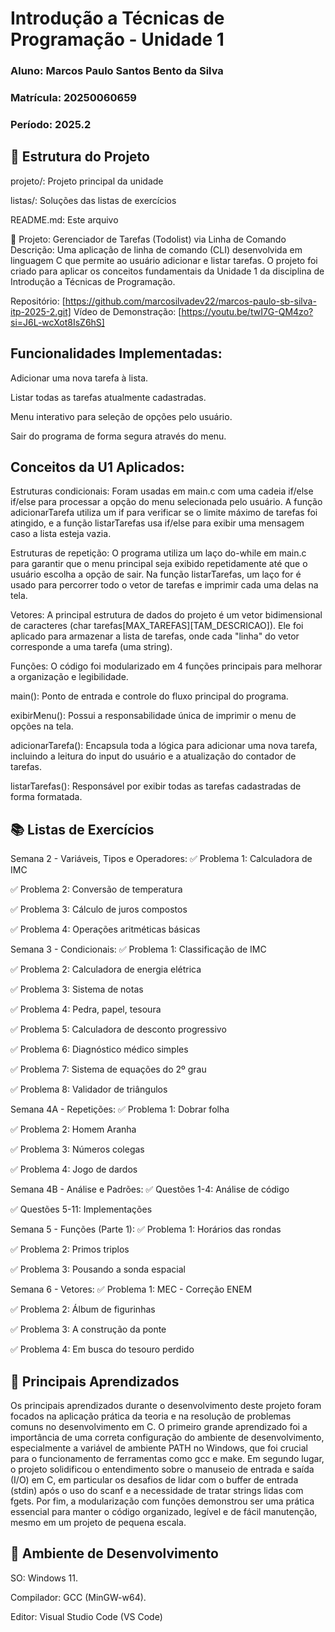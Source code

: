 # Introdução a Técnicas de Programação - Unidade 1
### Aluno: Marcos Paulo Santos Bento da Silva
### Matrícula: 20250060659
### Período: 2025.2

## 📁 Estrutura do Projeto
projeto/: Projeto principal da unidade

listas/: Soluções das listas de exercícios

README.md: Este arquivo

🚀 Projeto: Gerenciador de Tarefas (Todolist) via Linha de Comando
Descrição: Uma aplicação de linha de comando (CLI) desenvolvida em linguagem C que permite ao usuário adicionar e listar tarefas. O projeto foi criado para aplicar os conceitos fundamentais da Unidade 1 da disciplina de Introdução a Técnicas de Programação.

Repositório: [https://github.com/marcosilvadev22/marcos-paulo-sb-silva-itp-2025-2.git]
Vídeo de Demonstração: [https://youtu.be/twI7G-QM4zo?si=J6L-wcXot8IsZ6hS]

## Funcionalidades Implementadas:

Adicionar uma nova tarefa à lista.

Listar todas as tarefas atualmente cadastradas.

Menu interativo para seleção de opções pelo usuário.

Sair do programa de forma segura através do menu.

## Conceitos da U1 Aplicados:

Estruturas condicionais: Foram usadas em main.c com uma cadeia if/else if/else para processar a opção do menu selecionada pelo usuário. A função adicionarTarefa utiliza um if para verificar se o limite máximo de tarefas foi atingido, e a função listarTarefas usa if/else para exibir uma mensagem caso a lista esteja vazia.


Estruturas de repetição: O programa utiliza um laço do-while em main.c para garantir que o menu principal seja exibido repetidamente até que o usuário escolha a opção de sair. Na função listarTarefas, um laço for é usado para percorrer todo o vetor de tarefas e imprimir cada uma delas na tela.



Vetores: A principal estrutura de dados do projeto é um vetor bidimensional de caracteres (char tarefas[MAX_TAREFAS][TAM_DESCRICAO]). Ele foi aplicado para armazenar a lista de tarefas, onde cada "linha" do vetor corresponde a uma tarefa (uma string).



Funções: O código foi modularizado em 4 funções principais para melhorar a organização e legibilidade.


main(): Ponto de entrada e controle do fluxo principal do programa.

exibirMenu(): Possui a responsabilidade única de imprimir o menu de opções na tela.

adicionarTarefa(): Encapsula toda a lógica para adicionar uma nova tarefa, incluindo a leitura do input do usuário e a atualização do contador de tarefas.

listarTarefas(): Responsável por exibir todas as tarefas cadastradas de forma formatada.

## 📚 Listas de Exercícios


Semana 2 - Variáveis, Tipos e Operadores:
✅ Problema 1: Calculadora de IMC

✅ Problema 2: Conversão de temperatura

✅ Problema 3: Cálculo de juros compostos

✅ Problema 4: Operações aritméticas básicas

Semana 3 - Condicionais:
✅ Problema 1: Classificação de IMC

✅ Problema 2: Calculadora de energia elétrica

✅ Problema 3: Sistema de notas

✅ Problema 4: Pedra, papel, tesoura

✅ Problema 5: Calculadora de desconto progressivo

✅ Problema 6: Diagnóstico médico simples

✅ Problema 7: Sistema de equações do 2º grau

✅ Problema 8: Validador de triângulos

Semana 4A - Repetições:
✅ Problema 1: Dobrar folha

✅ Problema 2: Homem Aranha

✅ Problema 3: Números colegas

✅ Problema 4: Jogo de dardos

Semana 4B - Análise e Padrões:
✅ Questões 1-4: Análise de código

✅ Questões 5-11: Implementações

Semana 5 - Funções (Parte 1):
✅ Problema 1: Horários das rondas

✅ Problema 2: Primos triplos

✅ Problema 3: Pousando a sonda espacial

Semana 6 - Vetores:
✅ Problema 1: MEC - Correção ENEM

✅ Problema 2: Álbum de figurinhas

✅ Problema 3: A construção da ponte

✅ Problema 4: Em busca do tesouro perdido

## 🎯 Principais Aprendizados
Os principais aprendizados durante o desenvolvimento deste projeto foram focados na aplicação prática da teoria e na resolução de problemas comuns no desenvolvimento em C. O primeiro grande aprendizado foi a importância de uma correta configuração do ambiente de desenvolvimento, especialmente a variável de ambiente PATH no Windows, que foi crucial para o funcionamento de ferramentas como gcc e make. Em segundo lugar, o projeto solidificou o entendimento sobre o manuseio de entrada e saída (I/O) em C, em particular os desafios de lidar com o buffer de entrada (stdin) após o uso do scanf e a necessidade de tratar strings lidas com fgets. Por fim, a modularização com funções demonstrou ser uma prática essencial para manter o código organizado, legível e de fácil manutenção, mesmo em um projeto de pequena escala.

## 🔧 Ambiente de Desenvolvimento

SO: Windows 11.

Compilador: GCC (MinGW-w64).

Editor: Visual Studio Code (VS Code)